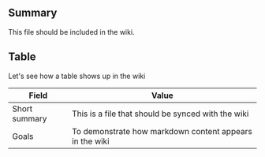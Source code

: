 ## Summary

This file should be included in the wiki.

## Table

Let's see how a table shows up in the wiki

| Field         | Value                                                   |
| ------------- | ------------------------------------------------------- |
| Short summary | This is a file that should be synced with the wiki      |
| Goals         | To demonstrate how markdown content appears in the wiki |
